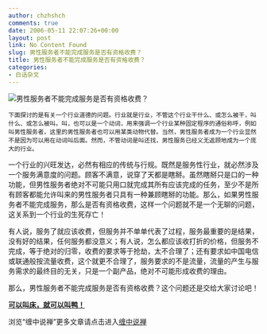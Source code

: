 ```yaml
---
author: chzhshch
comments: true
date: 2006-05-11 22:07:26+00:00
layout: post
link: No Content Found
slug: 男性服务者不能完成服务是否有资格收费？
title: 男性服务者不能完成服务是否有资格收费？
categories:
- 白话杂文
---
```


			

                                                                    

![男性服务者不能完成服务是否有资格收费？](http://simg.sinajs.cn/blog7style/images/common/sg_trans.gif)

                                                                   

                                                                      
    下面探讨的是有关一个行业道德的问题。行业就是行业，不管这个行业干什么、或怎么被干，叫什么、或怎么被叫。叫，也可以是一个动词，用来强调一个行业某种固定程序的通俗称呼，例如叫男性服务者，这里的男性服务者也可以用某类动物代替。当然，男性服务者成为一个行业显然不是因为可以用在动词叫后面。然而，不管动词是叫还找，男性服务已经义无返顾地成为一个庞大的行业。  
  
  一个行业的兴旺发达，必然有相应的传统与行规。既然是服务性行业，就必然涉及一个服务满意度的问题。顾客不满意，说穿了天都是瞎掰。虽然瞎掰只是口的一种功能，但男性服务者绝对不可能只用口就完成其所有应该完成的任务，至少不是所有顾客都能允许叫来的男性服务者只具有一种兼顾瞎掰的功能。那么，如果男性服务者不能完成服务，那么是否有资格收费，这样一个问题就不是一个无聊的问题，这关系到一个行业的生死存亡！  
  
  有人说，服务了就应该收费，但服务并不单单代表了过程，服务最重要的是结果，没有好的结果，任何服务都没意义；有人说，怎么都应该收打折的价格，但服务不完成，等于绝对的归零，收费的要求等于抢劫，太不合理了；还有要求如中国电信或联通般按流量收费，这个就更不合理了，服务要求的不是流量，流量的产生与服务需求的最终目的无关，只是一个副产品，绝对不可能形成收费的理由。  
  
  那么，男性服务者不能完成服务是否有资格收费？这个问题还是交给大家讨论吧！

[**可以叫床，就可以叫鸭！**](http://blog.sina.com.cn/u/486e105c010004ls)

浏览“缠中说禅”更多文章请点击进入[缠中说禅](http://blog.sina.com.cn/m/chzhshch)
